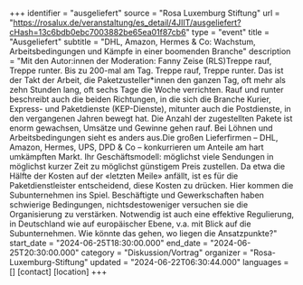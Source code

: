 +++
identifier = "ausgeliefert"
source = "Rosa Luxemburg Stiftung"
url = "https://rosalux.de/veranstaltung/es_detail/4JIIT/ausgeliefert?cHash=13c6bdb0ebc7003882be65ea01f87cb6"
type = "event"
title = "Ausgeliefert"
subtitle = "DHL, Amazon, Hermes & Co: Wachstum, Arbeitsbedingungen und Kämpfe in einer boomenden Branche"
description = "Mit den Autor:innen der 
Moderation: Fanny Zeise (RLS)Treppe rauf, Treppe runter. Bis zu 200-mal am Tag. Treppe rauf, Treppe runter. Das ist der Takt der Arbeit, die Paketzusteller*innen den ganzen Tag, oft mehr als zehn Stunden lang, oft sechs Tage die Woche verrichten. Rauf und runter beschreibt auch die beiden Richtungen, in die sich die Branche Kurier, Express- und Paketdienste (KEP-Dienste), mitunter auch die Postdienste, in den vergangenen Jahren bewegt hat. Die Anzahl der zugestellten Pakete ist enorm gewachsen, Umsätze und Gewinne gehen rauf. Bei Löhnen und Arbeitsbedingungen sieht es anders aus.Die großen Lieferfirmen – DHL, Amazon, Hermes, UPS, DPD & Co – konkurrieren um Anteile am hart umkämpften Markt. Ihr Geschäftsmodell: möglichst viele Sendungen in möglichst kurzer Zeit zu möglichst günstigem Preis zustellen. Da etwa die Hälfte der Kosten auf der «letzten Meile» anfällt, ist es für die Paketdienstleister entscheidend, diese Kosten zu drücken. Hier kommen die Subunternehmen ins Spiel. Beschäftigte und Gewerkschaften haben schwierige Bedingungen, nichtsdestoweniger versuchen sie die Organisierung zu verstärken. Notwendig ist auch eine effektive Regulierung, in Deutschland wie auf europäischer Ebene, v.a. mit Blick auf die Subunternehmen. Wie könnte das gehen, wo liegen die Ansatzpunkte?"
start_date = "2024-06-25T18:30:00.000"
end_date = "2024-06-25T20:30:00.000"
category = "Diskussion/Vortrag"
organizer = "Rosa-Luxemburg-Stiftung"
updated = "2024-06-22T06:30:44.000"
languages = []
[contact]
[location]
+++